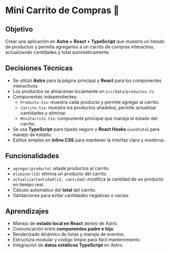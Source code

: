 # Mini Carrito de Compras 🛒

## Objetivo
Crear una aplicación en **Astro + React + TypeScript** que muestre un listado de productos y permita agregarlos a un carrito de compras interactivo, actualizando cantidades y total automáticamente.

## Decisiones Técnicas
- Se utilizó **Astro** para la página principal y **React** para los componentes interactivos.  
- Los productos se almacenan localmente en `src/data/productos.ts`.  
- Componentes independientes:
  - `Producto.tsx`: muestra cada producto y permite agregar al carrito.  
  - `Carrito.tsx`: muestra los productos añadidos, permite actualizar cantidades y eliminar.  
  - `MiniCarrito.tsx`: componente principal que maneja el estado del carrito.  
- Se usa **TypeScript** para tipado seguro y **React Hooks** (`useState`) para manejo de estado.  
- Estilos simples en **inline CSS** para mantener la interfaz clara y moderna.

## Funcionalidades
- `agregar(producto)` añade productos al carrito.  
- `eliminar(id)` elimina un producto del carrito.  
- `actualizarCantidad(id, cantidad)` modifica la cantidad de un producto en tiempo real.  
- Cálculo automático del **total** del carrito.  
- Validaciones para evitar cantidades negativas o vacías.

## Aprendizajes
- Manejo de **estado local en React** dentro de Astro.  
- Comunicación entre **componentes padre e hijo**.  
- Renderizado dinámico de listas y manejo de eventos.  
- Estructura modular y código limpio para fácil mantenimiento.  
- Integración de **datos estáticos TypeScript** en Astro.

